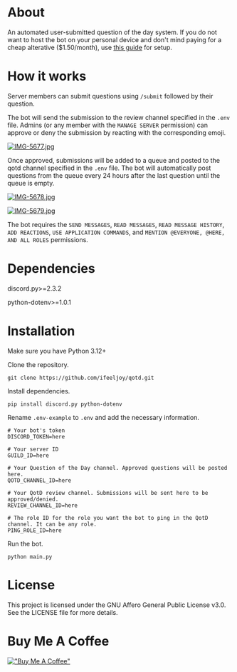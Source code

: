
# About
An automated user-submitted question of the day system. If you do not want to host the bot on your personal device and don't mind paying for a cheap alterative ($1.50/month), use [this guide](https://github.com/ifeeljoy/self-host-guide) for setup. 

# How it works
Server members can submit questions using `/submit` followed by their question. 

The bot will send the submission to the review channel specified in the `.env` file. Admins (or any member with the `MANAGE SERVER` permission) can approve or deny the submission by reacting with the corresponding emoji. 

[![IMG-5677.jpg](https://i.postimg.cc/pX3QzdGZ/IMG-5677.jpg)](https://postimg.cc/kBFtd7d6)

Once approved, submissions will be added to a queue and posted to the qotd channel specified in the `.env` file. The bot will automatically post questions from the queue every 24 hours after the last question until the queue is empty.

[![IMG-5678.jpg](https://i.postimg.cc/VNtCqyZb/IMG-5678.jpg)](https://postimg.cc/KKZjbW2Z)

[![IMG-5679.jpg](https://i.postimg.cc/BZTRhXPm/IMG-5679.jpg)](https://postimg.cc/JthT07qX)

The bot requires the `SEND MESSAGES`, `READ MESSAGES`, `READ MESSAGE HISTORY`, `ADD REACTIONS`, `USE APPLICATION COMMANDS`, and `MENTION @EVERYONE, @HERE, AND ALL ROLES` permissions.

# Dependencies

discord.py>=2.3.2

python-dotenv>=1.0.1

# Installation

Make sure you have Python 3.12+

Clone the repository.

```
git clone https://github.com/ifeeljoy/qotd.git
```

Install dependencies.

```
pip install discord.py python-dotenv
```

Rename `.env-example` to `.env` and add the necessary information.

```
# Your bot's token
DISCORD_TOKEN=here

# Your server ID
GUILD_ID=here

# Your Question of the Day channel. Approved questions will be posted here.
QOTD_CHANNEL_ID=here

# Your QotD review channel. Submissions will be sent here to be approved/denied.
REVIEW_CHANNEL_ID=here

# The role ID for the role you want the bot to ping in the QotD channel. It can be any role.
PING_ROLE_ID=here
```

Run the bot.

```
python main.py
```

# License

This project is licensed under the GNU Affero General Public License v3.0. See the LICENSE file for more details.

# Buy Me A Coffee
[!["Buy Me A Coffee"](https://www.buymeacoffee.com/assets/img/custom_images/orange_img.png)](https://www.buymeacoffee.com/mozzarella)
